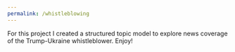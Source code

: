 ```yaml
---
permalink: /whistleblowing
---
```


For this project I created a structured topic model to explore news coverage of the Trump-Ukraine whistleblower. Enjoy!
